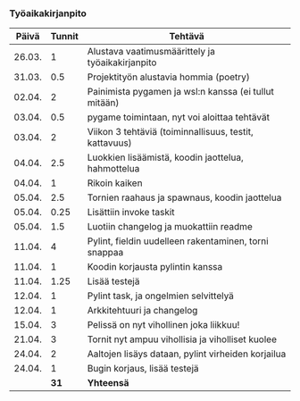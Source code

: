 ### Työaikakirjanpito

| Päivä  | Tunnit | Tehtävä                                                |
| ------ | ------ | ------------------------------------------------------ |
| 26.03. |   1    | Alustava vaatimusmäärittely ja työaikakirjanpito       |
| 31.03. |  0.5   | Projektityön alustavia hommia (poetry)                 |
| 02.04. |   2    | Painimista pygamen ja wsl:n kanssa (ei tullut mitään)  |
| 03.04. |  0.5   | pygame toimintaan, nyt voi aloittaa tehtävät           |
| 03.04. |   2    | Viikon 3 tehtäviä (toiminnallisuus, testit, kattavuus) |
| 04.04. |  2.5   | Luokkien lisäämistä, koodin jaottelua, hahmottelua     |
| 04.04. |   1    | Rikoin kaiken                                          |
| 05.04. |  2.5   | Tornien raahaus ja spawnaus, koodin jaottelua          |
| 05.04. |  0.25  | Lisättiin invoke taskit                                |
| 05.04. |  1.5   | Luotiin changelog ja muokattiin readme                 |
| 11.04. |   4    | Pylint, fieldin uudelleen rakentaminen, torni snappaa  |
| 11.04. |   1    | Koodin korjausta pylintin kanssa                       |
| 11.04. |  1.25  | Lisää testejä                                          |
| 12.04. |   1    | Pylint task, ja ongelmien selvittelyä                  |
| 12.04. |   1    | Arkkitehtuuri ja changelog                             |
| 15.04. |   3    | Pelissä on nyt vihollinen joka liikkuu!                |
| 21.04. |   3    | Tornit nyt ampuu vihollisia ja viholliset kuolee       |
| 24.04. |   2    | Aaltojen lisäys dataan, pylint virheiden korjailua     |
| 24.04. |   1    | Bugin korjaus, lisää testejä                           |
|        | **31** | **Yhteensä**                                           |
